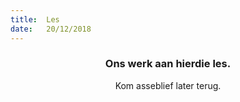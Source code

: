 ```yaml
---
title:  Les
date:   20/12/2018
---
```


### <center>Ons werk aan hierdie les.</center>
<center>Kom asseblief later terug.</center>
